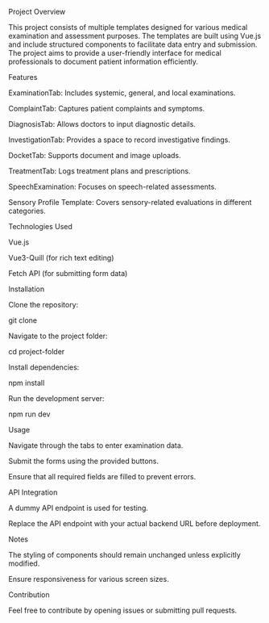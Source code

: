 Project Overview

This project consists of multiple templates designed for various medical examination and assessment purposes. The templates are built using Vue.js and include structured components to facilitate data entry and submission. The project aims to provide a user-friendly interface for medical professionals to document patient information efficiently.

Features

ExaminationTab: Includes systemic, general, and local examinations.

ComplaintTab: Captures patient complaints and symptoms.

DiagnosisTab: Allows doctors to input diagnostic details.

InvestigationTab: Provides a space to record investigative findings.

DocketTab: Supports document and image uploads.

TreatmentTab: Logs treatment plans and prescriptions.

SpeechExamination: Focuses on speech-related assessments.

Sensory Profile Template: Covers sensory-related evaluations in different categories.

Technologies Used

Vue.js

Vue3-Quill (for rich text editing)

Fetch API (for submitting form data)

Installation

Clone the repository:

git clone <repository-url>

Navigate to the project folder:

cd project-folder

Install dependencies:

npm install

Run the development server:

npm run dev

Usage

Navigate through the tabs to enter examination data.

Submit the forms using the provided buttons.

Ensure that all required fields are filled to prevent errors.

API Integration

A dummy API endpoint is used for testing.

Replace the API endpoint with your actual backend URL before deployment.

Notes

The styling of components should remain unchanged unless explicitly modified.

Ensure responsiveness for various screen sizes.

Contribution

Feel free to contribute by opening issues or submitting pull requests.
